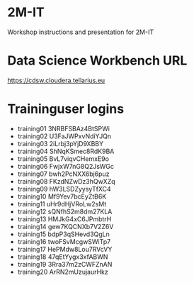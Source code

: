 # 2M-IT
Workshop instructions and presentation for 2M-IT

# Data Science Workbench URL
https://cdsw.cloudera.tellarius.eu


# Traininguser logins

- training01	3NRBFSBAz4BtSPWi
- training02	U3FaJWPxvNdiYJQn
- training03	2iLrbj3pYjD9XBBY
- training04	ShNqKSmec8RdK9BA
- training05	BvL7viqvCHemxE9o
- training06	FwjxW7nG8Q2JsWGc
- training07	bwh2PcNXX6bj6puz
- training08	FKzdNZwDz3hQwXZq
- training09	hW3LSDZyysyTfXC4
- training10	Mf9Yev7bcEyZtB6K
- training11	uHr9dHjVRoLw2sMt
- training12	sQNfhS2m8dm27KLA
- training13	HMJkG4xC6JPmbtrH
- training14	gew7KQCNXb7V2Z6V
- training15	bdpP3qSHevd3QgLn
- training16	twoFSvMcgwSWiTp7
- training17	HePMdw8Lou7RVcVY
- training18	47qEtYygx3xfABWN
- training19	3Rra37m2zCWFZnAN
- training20	ArRN2mUzujaurHkz

